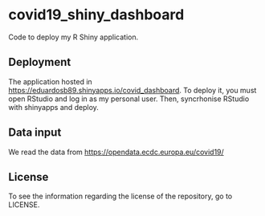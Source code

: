 # covid19_shiny_dashboard

Code to deploy my R Shiny application.

## Deployment

The application hosted in https://eduardosb89.shinyapps.io/covid_dashboard.
To deploy it, you must open RStudio and log in as my personal user. Then, syncrhonise RStudio with shinyapps and deploy.

## Data input

We read the data from https://opendata.ecdc.europa.eu/covid19/

## License

To see the information regarding the license of the repository, go to LICENSE.

